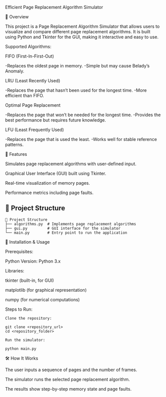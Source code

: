 Efficient Page Replacement Algorithm Simulator

📌 Overview

This project is a Page Replacement Algorithm Simulator that allows users to visualize and compare different page replacement algorithms. It is built using Python and Tkinter for the GUI, making it interactive and easy to use.

Supported Algorithms:

FIFO (First-In-First-Out)

-Replaces the oldest page in memory.
-Simple but may cause Belady’s Anomaly.

LRU (Least Recently Used)

-Replaces the page that hasn’t been used for the longest time.
-More efficient than FIFO.

Optimal Page Replacement

-Replaces the page that won’t be needed for the longest time.
-Provides the best performance but requires future knowledge.

LFU (Least Frequently Used)

-Replaces the page that is used the least.
-Works well for stable reference patterns.

🎯 Features

Simulates page replacement algorithms with user-defined input.

Graphical User Interface (GUI) built using Tkinter.

Real-time visualization of memory pages.

Performance metrics including page faults.

## 📂 Project Structure
```
📂 Project Structure
├── algorithms.py  # Implements page replacement algorithms
├── gui.py         # GUI interface for the simulator
└── main.py        # Entry point to run the application
```

🔧 Installation & Usage

Prerequisites:

Python Version: Python 3.x

Libraries:

tkinter (built-in, for GUI)

matplotlib (for graphical representation)

numpy (for numerical computations)

Steps to Run:
```
Clone the repository:

git clone <repository_url>
cd <repository_folder>

Run the simulator:

python main.py
```
🛠 How It Works

The user inputs a sequence of pages and the number of frames.

The simulator runs the selected page replacement algorithm.

The results show step-by-step memory state and page faults.
